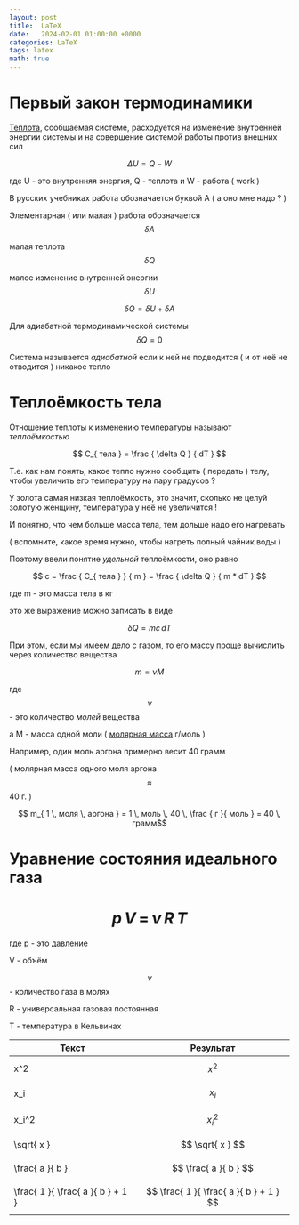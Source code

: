 ```yaml
---
layout: post
title:  LaTeX
date:   2024-02-01 01:00:00 +0000
categories: LaTeX
tags: latex
math: true
---
```


# Первый закон термодинамики

[Теплота](https://ru.wikipedia.org/wiki/Категория:Теплота), сообщаемая системе, расходуется на изменение внутренней энергии системы и на совершение системой работы против внешних сил

$$ \Delta U = Q - W $$

где U - это внутренняя энергия, Q - теплота и W - работа ( work )

В русских учебниках работа обозначается буквой А ( а оно мне надо ? )

Элементарная ( или малая ) работа обозначается $$ \delta A $$

малая теплота $$ \delta Q $$

малое изменение внутренней энергии $$ \delta U $$

$$ \delta Q = \delta U + \delta A $$

Для адиабатной термодинамической системы $$ \delta Q = 0 $$

Система называется *адиабатной* если к ней не подводится ( и от неё не отводится ) никакое тепло

# Теплоёмкость тела

Отношение теплоты к изменению температуры называют *теплоёмкостью*

$$ C_{ тела } = \frac { \delta Q } { dT } $$

Т.е. как нам понять, какое тепло нужно сообщить ( передать ) телу, чтобы увеличить его температуру на пару градусов ? 

У золота самая низкая теплоёмкость, это значит, сколько не целуй золотую женщину, температура у неё не увеличится !

И понятно, что чем больше масса тела, тем дольше надо его нагревать

( вспомните, какое время нужно, чтобы нагреть полный чайник воды )

Поэтому ввели понятие *удельной* теплоёмкости, оно равно 

$$ c = \frac { C_{ тела } } { m } = \frac { \delta Q } { m * dT } $$

где m - это масса тела в кг

это же выражение можно записать в виде

$$ \delta Q = mc \, dT $$

При этом, если мы имеем дело с газом, то его массу проще вычислить через количество вещества

$$ m = \nu M $$

где $$ \nu $$ - это количество *молей* вещества

а M - масса одной моли ( [молярная масса](https://ru.wikipedia.org/wiki/Молярная_масса) г/моль )

Например, один моль аргона примерно весит 40 грамм

( молярная масса одного моля аргона $$ \approx $$ 40 г. )

$$ m_{ 1  \, моля  \, аргона } = 1 \, моль \, 40 \, \frac { г }{ моль } = 40  \, грамм$$

# Уравнение состояния идеального газа

# $$ p \, V \, = \, \nu \, R \, T$$

где p - это [давление](https://ru.wikipedia.org/wiki/Давление)

V - объём

$$ \nu $$ - количество газа в молях

R - универсальная газовая постоянная

T - температура в Кельвинах

| Текст     | Результат        |
| -------   | -------          |
| x^2       | $$ x^2 $$        |
| x_i       | $$ x_i $$        |
| x_i^2 | $$ x_i^2 $$ |
| \sqrt{ x }| $$ \sqrt{ x } $$ |
| \frac{ a }{ b } | $$ \frac{ a }{ b } $$ |
| \frac{ 1 }{ \frac{ a }{ b } + 1 } | $$ \frac{ 1 }{ \frac{ a }{ b } + 1 } $$ |


